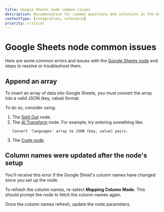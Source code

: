 ```yaml
---
title: Google Sheets node common issues 
description: Documentation for common questions and solutions in the Google Sheets node in n8n, a workflow automation platform. Includes details of the issue and suggested resolutions.
contentType: [integration, reference]
priority: critical
---
```


# Google Sheets node common issues

Here are some common errors and issues with the [Google Sheets node](/integrations/builtin/app-nodes/n8n-nodes-base.googlesheets/index.md) and steps to resolve or troubleshoot them.

## Append an array

To insert an array of data into Google Sheets, you must convert the array into a valid JSON (key, value) format.

To do so, consider using:

1. The [Split Out](/integrations/builtin/core-nodes/n8n-nodes-base.splitout.md) node.
1. The [AI Transform](/integrations/builtin/core-nodes/n8n-nodes-base.aitransform.md) node. For example, try entering something like:
    ```
    Convert 'languages' array to JSON (key, value) pairs.
    ```
1. The [Code node](/integrations/builtin/core-nodes/n8n-nodes-base.code/index.md).

<!-- vale off -->
## Column names were updated after the node's setup
<!-- vale on -->

You'll receive this error if the Google Sheet's column names have changed since you set up the node.

To refresh the column names, re-select **Mapping Column Mode**. This should prompt the node to fetch the column names again.

Once the column names refresh, update the node parameters.
